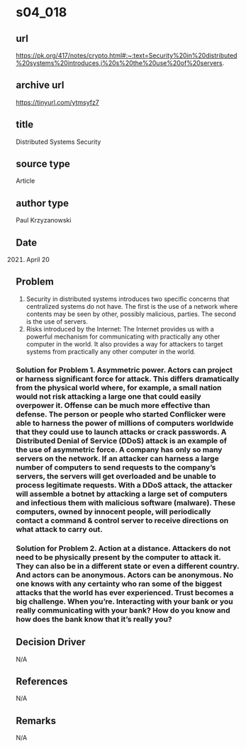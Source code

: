 # s04_018

## url
https://pk.org/417/notes/crypto.html#:~:text=Security%20in%20distributed%20systems%20introduces,i%20s%20the%20use%20of%20servers.

## archive url
https://tinyurl.com/ytmsyfz7

## title
Distributed Systems Security

## source type
Article

## author type
Paul Krzyzanowski

## Date
2021. April 20

## Problem
1. Security in distributed systems introduces two specific concerns that centralized systems do not have. The first is the use of a network where contents may be seen by other, possibly malicious, parties. The second is the use of servers.
2. Risks introduced by the Internet: The Internet provides us with a powerful mechanism for communicating with practically any other computer in the world. It also provides a way for attackers to target systems from practically any other computer in the world.

### Solution for Problem 1. Asymmetric power. Actors can project or harness significant force for attack. This differs dramatically from the physical world where, for example, a small nation would not risk attacking a large one that could easily overpower it. Offense can be much more effective than defense. The person or people who started Conflicker were able to harness the power of millions of computers worldwide that they could use to launch attacks or crack passwords. A Distributed Denial of Service (DDoS) attack is an example of the use of asymmetric force. A company has only so many servers on the network. If an attacker can harness a large number of computers to send requests to the company’s servers, the servers will get overloaded and be unable to process legitimate requests. With a DDoS attack, the attacker will assemble a botnet by attacking a large set of computers and infectious them with malicious software (malware). These computers, owned by innocent people, will periodically contact a command & control server to receive directions on what attack to carry out.
### Solution for Problem 2. Action at a distance. Attackers do not need to be physically present by the computer to attack it. They can also be in a different state or even a different country. And actors can be anonymous. Actors can be anonymous. No one knows with any certainty who ran some of the biggest attacks that the world has ever experienced. Trust becomes a big challenge. When you’re. Interacting with your bank or you really communicating with your bank? How do you know and how does the bank know that it’s really you?


## Decision Driver
N/A

## References
N/A

## Remarks
N/A